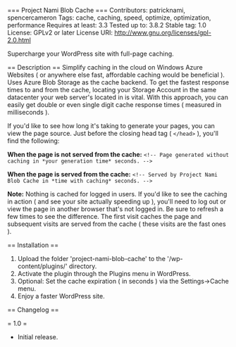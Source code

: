 === Project Nami Blob Cache ===
Contributors: patricknami, spencercameron
Tags: cache, caching, speed, optimize, optimization, performance
Requires at least: 3.3
Tested up to: 3.8.2
Stable tag: 1.0
License: GPLv2 or later
License URI: http://www.gnu.org/licenses/gpl-2.0.html

Supercharge your WordPress site with full-page caching.

== Description ==
Simplify caching in the cloud on Windows Azure Websites ( or anywhere else fast, affordable caching would be beneficial ). Uses Azure Blob Storage as the cache backend. To get the fastest response times to and from the cache, locating your Storage Account in the same datacenter your web server's located in is vital. With this approach, you can easily get double or even single digit cache response times ( measured in milliseconds ).

If you'd like to see how long it's taking to generate your pages, you can view the page source. Just before the closing head tag ( `</head>` ), you'll find the following:

**When the page is not served from the cache:**
`<!-- Page generated without caching in *your generation time* seconds. -->`

**When the page is served from the cache:**
`<!-- Served by Project Nami Blob Cache in *time with caching* seconds. -->`

**Note:**
Nothing is cached for logged in users. If you'd like to see the caching in action ( and see your site actually speeding up ), you'll need to log out or view the page in another browser that's not logged in. Be sure to refresh a few times to see the difference. The first visit caches the page and subsequent visits are served from the cache ( these visits are the fast ones ).

== Installation ==

1. Upload the folder 'project-nami-blob-cache' to the '/wp-content/plugins/' directory.
2. Activate the plugin through the Plugins menu in WordPress.
3. Optional: Set the cache expiration ( in seconds ) via the Settings->Cache menu.
4. Enjoy a faster WordPress site.

== Changelog ==

= 1.0 =
* Initial release.
